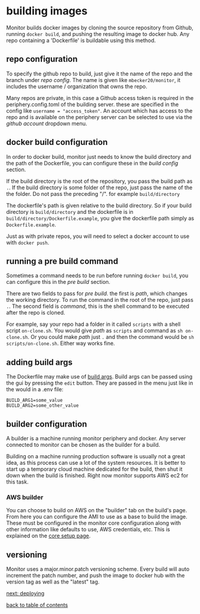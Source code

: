 # building images

Monitor builds docker images by cloning the source repository from Github, running ```docker build```, and pushing the resulting image to docker hub. Any repo containing a 'Dockerfile' is buildable using this method.

## repo configuration
To specify the github repo to build, just give it the name of the repo and the branch under *repo config*. The name is given like ```mbecker20/monitor```, it includes the username / organization that owns the repo.

Many repos are private, in this case a Github access token is required in the periphery.config.toml of the building server. these are specified in the config like ```username = "access_token"```. An account which has access to the repo and is available on the periphery server can be selected to use via the *github account* dropdown menu.

## docker build configuration

In order to docker build, monitor just needs to know the build directory and the path of the Dockerfile, you can configure these in the *build config* section.

If the build directory is the root of the repository, you pass the build path as ```.```. If the build directory is some folder of the repo, just pass the name of the the folder. Do not pass the preceding "/". for example ```build/directory```

The dockerfile's path is given relative to the build directory. So if your build directory is ```build/directory``` and the dockerfile is in ```build/directory/Dockerfile.example```, you give the dockerfile path simply as ```Dockerfile.example```.

Just as with private repos, you will need to select a docker account to use with ```docker push```. 

## running a pre build command

Sometimes a command needs to be run before running ```docker build```, you can configure this in the *pre build* section. 

There are two fields to pass for *pre build*. the first is *path*, which changes the working directory. To run the command in the root of the repo, just pass ```.```. The second field is *command*, this is the shell command to be executed after the repo is cloned.

For example, say your repo had a folder in it called ```scripts``` with a shell script ```on-clone.sh```. You would give *path* as ```scripts``` and command as ```sh on-clone.sh```. Or you could make *path* just ```.``` and then the command would be ```sh scripts/on-clone.sh```. Either way works fine.

## adding build args

The Dockerfile may make use of [build args](https://docs.docker.com/engine/reference/builder/#arg). Build args can be passed using the gui by pressing the ```edit``` button. They are passed in the menu just like in the would in a .env file:

```
BUILD_ARG1=some_value
BUILD_ARG2=some_other_value
```

## builder configuration

A builder is a machine running monitor periphery and docker. Any server connected to monitor can be chosen as the builder for a build.

Building on a machine running production software is usually not a great idea, as this process can use a lot of the system resources. It is better to start up a temporary cloud machine dedicated for the build, then shut it down when the build is finished. Right now monitor supports AWS ec2 for this task.

### AWS builder

You can choose to build on AWS on the "builder" tab on the build's page. From here you can configure the AMI to use as a base to build the image. These must be configured in the monitor core configuration along with other information like defaults to use, AWS credentials, etc. This is explained on the [core setup page](https://github.com/mbecker20/monitor/blob/main/docs/setup.md). 

## versioning

Monitor uses a major.minor.patch versioning scheme. Every build will auto increment the patch number, and push the image to docker hub with the version tag as well as the "latest" tag. 


[next: deploying](https://github.com/mbecker20/monitor/blob/main/docs/deployments.md)

[back to table of contents](https://github.com/mbecker20/monitor/blob/main/readme.md)
